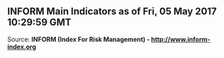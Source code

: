 ## INFORM Main Indicators as of Fri, 05 May 2017 10:29:59 GMT

Source: **INFORM (Index For Risk Management) - http://www.inform-index.org**